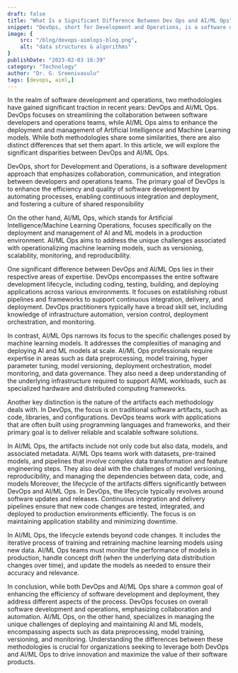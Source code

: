 ```yaml
---
draft: false
title: "What Is a Significant Difference Between Dev Ops and AI/ML Ops"
snippet: "DevOps, short for Development and Operations, is a software development approach that emphasizes collaboration, communication, and integration between developers and operations teams. The primary goal of DevOps is to enhance the efficiency and quality of software development by automating processes, enabling continuous integration and deployment, and fostering a culture of shared responsibility"
image: {
    src: "/blog/devops-aimlops-blog.png",
    alt: "data structures & algorithms"
}
publishDate: "2023-02-03 16:39"
category: "Technology"
author: "Dr. G. Sreenivasulu"
tags: [devops, aiml,]
---
```


In the realm of software development and operations, two methodologies have gained significant traction in recent years: DevOps and AI/ML Ops. DevOps focuses on streamlining the collaboration between software developers and operations teams, while AI/ML Ops aims to enhance the deployment and management of Artificial Intelligence and Machine Learning models. While both methodologies share some similarities, there are also distinct differences that set them apart. In this article, we will explore the significant disparities between DevOps and AI/ML Ops.

DevOps, short for Development and Operations, is a software development approach that emphasizes collaboration, communication, and integration between developers and operations teams. The primary goal of DevOps is to enhance the efficiency and quality of software development by automating processes, enabling continuous integration and deployment, and fostering a culture of shared responsibility

On the other hand, AI/ML Ops, which stands for Artificial Intelligence/Machine Learning Operations, focuses specifically on the deployment and management of AI and ML models in a production environment. AI/ML Ops aims to address the unique challenges associated with operationalizing machine learning models, such as versioning, scalability, monitoring, and reproducibility.

One significant difference between DevOps and AI/ML Ops lies in their respective areas of expertise. DevOps encompasses the entire software development lifecycle, including coding, testing, building, and deploying applications across various environments. It focuses on establishing robust pipelines and frameworks to support continuous integration, delivery, and deployment. DevOps practitioners typically have a broad skill set, including knowledge of infrastructure automation, version control, deployment orchestration, and monitoring.

In contrast, AI/ML Ops narrows its focus to the specific challenges posed by machine learning models. It addresses the complexities of managing and deploying AI and ML models at scale. AI/ML Ops professionals require expertise in areas such as data preprocessing, model training, hyper parameter tuning, model versioning, deployment orchestration, model monitoring, and data governance. They also need a deep understanding of the underlying infrastructure required to support AI/ML workloads, such as specialized hardware and distributed computing frameworks.

Another key distinction is the nature of the artifacts each methodology deals with. In DevOps, the focus is on traditional software artifacts, such as code, libraries, and configurations. DevOps teams work with applications that are often built using programming languages and frameworks, and their primary goal is to deliver reliable and scalable software solutions.

In AI/ML Ops, the artifacts include not only code but also data, models, and associated metadata. AI/ML Ops teams work with datasets, pre-trained models, and pipelines that involve complex data transformation and feature engineering steps. They also deal with the challenges of model versioning, reproducibility, and managing the dependencies between data, code, and models Moreover, the lifecycle of the artifacts differs significantly between DevOps and AI/ML Ops. In DevOps, the lifecycle typically revolves around software updates and releases. Continuous integration and delivery pipelines ensure that new code changes are tested, integrated, and deployed to production environments efficiently. The focus is on maintaining application stability and minimizing downtime.

In AI/ML Ops, the lifecycle extends beyond code changes. It includes the iterative process of training and retraining machine learning models using new data. AI/ML Ops teams must monitor the performance of models in production, handle concept drift (when the underlying data distribution changes over time), and update the models as needed to ensure their accuracy and relevance.

In conclusion, while both DevOps and AI/ML Ops share a common goal of enhancing the efficiency of software development and deployment, they address different aspects of the process. DevOps focuses on overall software development and operations, emphasizing collaboration and automation. AI/ML Ops, on the other hand, specializes in managing the unique challenges of deploying and maintaining AI and ML models, encompassing aspects such as data preprocessing, model training, versioning, and monitoring. Understanding the differences between these methodologies is crucial for organizations seeking to leverage both DevOps and AI/ML Ops to drive innovation and maximize the value of their software products.
